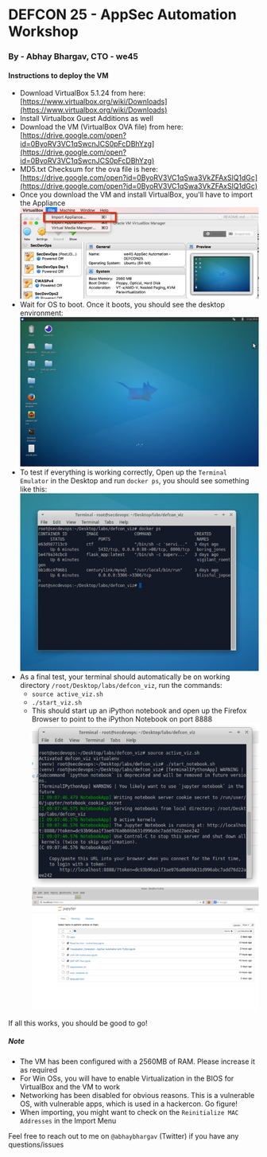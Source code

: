 # DEFCON 25 - AppSec Automation Workshop

### By - Abhay Bhargav, CTO - we45

#### Instructions to deploy the VM

* Download VirtualBox 5.1.24 from here: [https://www.virtualbox.org/wiki/Downloads](https://www.virtualbox.org/wiki/Downloads)
* Install Virtualbox Guest Additions as well
* Download the VM (VirtualBox OVA file) from here: [https://drive.google.com/open?id=0ByoRV3VC1qSwcnJCS0pFcDBhYzg](https://drive.google.com/open?id=0ByoRV3VC1qSwcnJCS0pFcDBhYzg)
* MD5.txt Checksum for the ova file is here: [https://drive.google.com/open?id=0ByoRV3VC1qSwa3VkZFAxSlQ1dGc](https://drive.google.com/open?id=0ByoRV3VC1qSwa3VkZFAxSlQ1dGc)
* Once you download the VM and install VirtualBox, you'll have to import the Appliance 
	![](import_appliance.jpg) 
* Wait for OS to boot. Once it boots, you should see the desktop environment: 
	![](desktop.jpg)
* To test if everything is working correctly, Open up the `Terminal Emulator` in the Desktop and run `docker ps`, you should see something like this: 
	![](docker_ps.jpg)
* As a final test, your terminal should automatically be on working directory `/root/Desktop/labs/defcon_viz`, run the commands: 
	* `source active_viz.sh`
	* `./start_viz.sh`
	* This should start up an iPython notebook and open up the Firefox Browser to point to the iPython Notebook on port 8888
	![](start_viz.jpg)
	![](notebook.jpg)
	
If all this works, you should be good to go!

	

##### Note

* The VM has been configured with a 2560MB of RAM. Please increase it as required
* For Win OSs, you will have to enable Virtualization in the BIOS for VirtualBox and the VM to work
* Networking has been disabled for obvious reasons. This is a vulnerable OS, with vulnerable apps, which is used in a hackercon. Go figure!
* When importing, you might want to check on the `Reinitialize MAC Addresses` in the Import Menu

Feel free to reach out to me on `@abhaybhargav` (Twitter) if you have any questions/issues